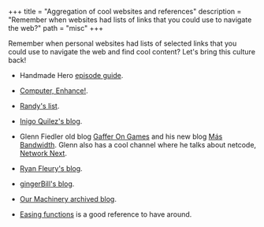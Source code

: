 +++
title = "Aggregation of cool websites and references"
description = "Remember when websites had lists of links that you could use to navigate the web?"
path = "misc"
+++

Remember when personal websites had lists of selected links that you could use to navigate the web
and find cool content? Let's bring this culture back!


- Handmade Hero [episode guide](https://guide.handmadehero.org/code/).
- [Computer, Enhance!](https://www.computerenhance.com).
- [Randy's list](https://randy.gg/res/).
- [Inigo Quilez's blog](https://iquilezles.org/).
- Glenn Fiedler old blog [Gaffer On Games](https://gafferongames.com) and his new blog
  [Más Bandwidth](https://mas-bandwidth.com). Glenn also has a cool channel where he talks about
  netcode, [Network Next](https://www.youtube.com/@NetworkNext).
- [Ryan Fleury's blog](https://www.rfleury.com).
- [gingerBill's blog](https://www.gingerbill.org).
- [Our Machinery archived blog](https://ruby0x1.github.io/machinery_blog_archive).

- [Easing functions](https://easings.net) is a good reference to have around.

<!-- I can't recommend these since I haven't read them myself. Storing them here for later reference.

# Graphics

- [Collection of intersector functions for common primitive types](https://iquilezles.org/articles/intersectors/).
- [Path Tracing – Getting Started With Diffuse and Emissive](https://blog.demofox.org/2016/09/21/path-tracing-getting-started-with-diffuse-and-emissive/).
- [Raytracing Reflection, Refraction, Fresnel, Total Internal Reflection, and Beer’s Law](https://blog.demofox.org/2017/01/09/raytracing-reflection-refraction-fresnel-total-internal-reflection-and-beers-law/).
- [Casual Shadertoy Path Tracing 3: Fresnel, Rough Refraction & Absorption, Orbit Camera](https://blog.demofox.org/2020/06/14/casual-shadertoy-path-tracing-3-fresnel-rough-refraction-absorption-orbit-camera/)
- [smallpt](http://www.kevinbeason.com/smallpt/)

# Networking

- [Beej's Guide to Network Programming](https://beej.us/guide/bgnet).
- [Beej's Guide to Networking Concepts](https://beej.us/guide/bgnet0).

-->
